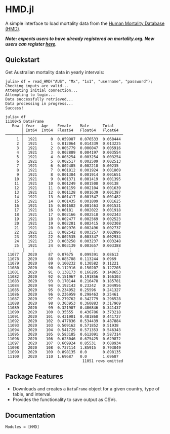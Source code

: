 # HMD.jl

A simple interface to load mortality data from the [Human Mortality Database (HMD)](https://www.mortality.org/).

**_Note: expects users to have already registered on mortality.org. New users can register [here](https://www.mortality.org/Account/Auth)._**

## Quickstart
Get Australian mortality data in yearly intervals:

```julia-repl
julia> df = read_HMD("AUS", "Mx", "1x1", "username", "password");
Checking inputs are valid...
Attempting initial connection...
Attempting to login...
Data successfully retrieved...
Data processing in progress...
Success!

julia> df
11100×5 DataFrame
   Row │ Year   Age    Female    Male      Total    
       │ Int64  Int64  Float64   Float64   Float64  
───────┼────────────────────────────────────────────
     1 │  1921      0  0.059987  0.076533  0.068444
     2 │  1921      1  0.012064  0.014339  0.013225
     3 │  1921      2  0.005779  0.006047  0.005916
     4 │  1921      3  0.002889  0.004197  0.003554
     5 │  1921      4  0.003254  0.003254  0.003254
     6 │  1921      5  0.002517  0.002509  0.002513
     7 │  1921      6  0.002485  0.002218  0.00235
     8 │  1921      7  0.001812  0.001924  0.001869
     9 │  1921      8  0.001384  0.001914  0.001651
    10 │  1921      9  0.001371  0.001419  0.001395
    11 │  1921     10  0.001249  0.001508  0.00138
    12 │  1921     11  0.001159  0.002104  0.001639
    13 │  1921     12  0.001128  0.001639  0.001387
    14 │  1921     13  0.001417  0.001547  0.001482
    15 │  1921     14  0.001435  0.001809  0.001625
    16 │  1921     15  0.001602  0.001463  0.001531
    17 │  1921     16  0.00181   0.002022  0.001918
    18 │  1921     17  0.002166  0.002518  0.002343
    19 │  1921     18  0.002477  0.002569  0.002523
    20 │  1921     19  0.002201  0.002415  0.002308
    21 │  1921     20  0.002976  0.002496  0.002737
    22 │  1921     21  0.002542  0.003257  0.002896
    23 │  1921     22  0.002535  0.003347  0.002934
    24 │  1921     23  0.003258  0.003237  0.003248
    25 │  1921     24  0.003139  0.003657  0.003388
   ⋮   │   ⋮      ⋮       ⋮         ⋮         ⋮
 11077 │  2020     87  0.07675   0.099391  0.08613
 11078 │  2020     88  0.085788  0.113244  0.0969
 11079 │  2020     89  0.100232  0.130582  0.11221
 11080 │  2020     90  0.112916  0.150207  0.127205
 11081 │  2020     91  0.138173  0.166285  0.148653
 11082 │  2020     92  0.151967  0.191856  0.166303
 11083 │  2020     93  0.170144  0.216478  0.185781
 11084 │  2020     94  0.192143  0.23242   0.204956
 11085 │  2020     95  0.234952  0.25596   0.241327
 11086 │  2020     96  0.236959  0.298463  0.25461
 11087 │  2020     97  0.279762  0.342779  0.296528
 11088 │  2020     98  0.303953  0.360883  0.317969
 11089 │  2020     99  0.321907  0.406846  0.341437
 11090 │  2020    100  0.35555   0.436786  0.373218
 11091 │  2020    101  0.431901  0.481868  0.441727
 11092 │  2020    102  0.477836  0.534439  0.487884
 11093 │  2020    103  0.509162  0.571852  0.51938
 11094 │  2020    104  0.541729  0.571353  0.546343
 11095 │  2020    105  0.583185  0.612091  0.587314
 11096 │  2020    106  0.623046  0.675425  0.629872
 11097 │  2020    107  0.669924  0.85531   0.688934
 11098 │  2020    108  0.737114  1.85915   0.793049
 11099 │  2020    109  0.898135  0.0       0.898135
 11100 │  2020    110  1.69687   0.0       1.69687
                                  11051 rows omitted
```

## Package Features
- Downloads and creates a `DataFrame` object for a given country, type of table, and interval.
- Provides the functionality to save output as CSVs.

## Documentation

```@autodocs
Modules = [HMD]
```
